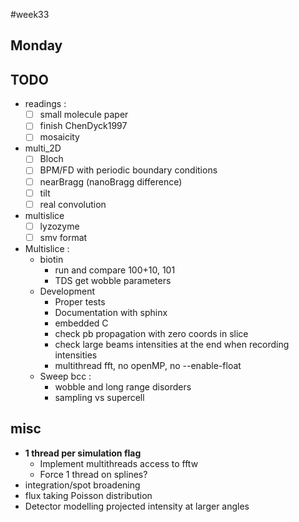 #week33
## Monday 

## TODO
- readings :
    - [ ] small molecule paper
    - [ ] finish ChenDyck1997
    - [ ] mosaicity
- multi_2D
    - [ ] Bloch
    - [ ] BPM/FD with periodic boundary conditions
    - [ ] nearBragg (nanoBragg difference)
    - [ ] tilt
    - [ ] real convolution
- multislice
    - [ ] lyzozyme
    - [ ] smv format

- Multislice :
    - biotin
        - run and compare 100+10, 101
        - TDS get wobble parameters
    - Development
        - Proper tests
        - Documentation with sphinx
        - embedded C
        - check pb propagation with zero coords in slice
        - check large beams intensities at the end when recording intensities
        - multithread fft, no openMP,  no --enable-float
    - Sweep bcc :
        - wobble and long range disorders
        - sampling vs supercell

## misc
- **1 thread per simulation flag**
    - Implement multithreads access to fftw
    - Force 1 thread on splines?
- integration/spot broadening
- flux taking Poisson distribution
- Detector modelling projected intensity at larger angles
